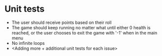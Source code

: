 # Unit tests

- The user should receive points based on their roll
- The game should keep running no matter what until either 0 health is reached, or the user chooses to exit the game with '-1' when in the main menu
- No infinite loops
- <Adding more + additional unit tests for each issue>
